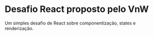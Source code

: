 # Desafio React proposto pelo VnW

Um simples desafio de React sobre componentização, states e renderização.
